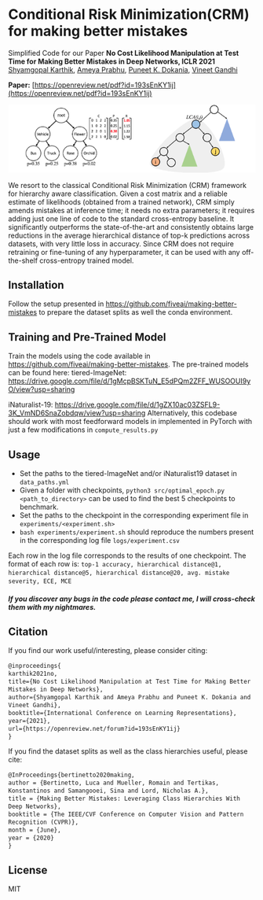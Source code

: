 # Conditional Risk Minimization(CRM) for making better mistakes
Simplified Code for our Paper **No Cost Likelihood Manipulation at Test Time for Making Better Mistakes in Deep Networks, ICLR 2021**
[Shyamgopal Karthik](https://github.com/sgk98), [Ameya Prabhu](https://drimpossible.github.io), [Puneet K. Dokania](https://puneetkdokania.github.io), [Vineet Gandhi](https://faculty.iiit.ac.in/~vgandhi/)

**Paper:** [https://openreview.net/pdf?id=193sEnKY1ij](https://openreview.net/pdf?id=193sEnKY1ij)

<a href="url"><img src="https://github.com/sgk98/CRM-Better-Mistakes/blob/main/CRM_figure.png" ></a>

We resort to the classical Conditional Risk Minimization (CRM) framework for hierarchy aware classification. Given a cost matrix and a reliable estimate of likelihoods (obtained from a trained network), CRM simply amends mistakes at inference time; it needs no extra parameters; it requires adding just one line of code to the standard cross-entropy baseline. It significantly outperforms the state-of-the-art and consistently obtains large reductions in the average hierarchical distance of top-k predictions across datasets, with very little loss in accuracy. Since CRM does not require retraining or fine-tuning of any hyperparameter, it can be used with any off-the-shelf cross-entropy trained model. 


## Installation 
Follow the setup presented in https://github.com/fiveai/making-better-mistakes to prepare the dataset splits as well the conda environment.

## Training and Pre-Trained Model
Train the models using the code available in https://github.com/fiveai/making-better-mistakes. 
The pre-trained models can be found here: 
tiered-ImageNet: https://drive.google.com/file/d/1gMcpBSKTuN_E5dPQm2ZFF_WUSOOUI9yO/view?usp=sharing

iNaturalist-19: https://drive.google.com/file/d/1gZX10ac03ZSFL9-3K_VmND6SnaZobdqw/view?usp=sharing
Alternatively, this codebase should work with most feedforward models in implemented in PyTorch with just a few modifications in `compute_results.py`

## Usage
 - Set the paths to the tiered-ImageNet and/or iNaturalist19 dataset in `data_paths.yml`
 - Given a folder with checkpoints, `python3 src/optimal_epoch.py <path_to_directory>` can be used to find the best 5 checkpoints to benchmark.
 - Set the paths to the checkpoint in the corresponding experiment file in `experiments/<experiment.sh>`
 - `bash experiments/experiment.sh` should reproduce the numbers present in the corresponding log file `logs/experiment.csv`

 Each row in the log file corresponds to the results of one checkpoint.
 The format of each row is: `top-1 accuracy, hierarchical distance@1, hierarchical distance@5, hierarchical distance@20, avg. mistake severity, ECE, MCE `


##### If you discover any bugs in the code please contact me, I will cross-check them with my nightmares.
 
## Citation

If you find our work useful/interesting, please consider citing:
```
@inproceedings{
karthik2021no,
title={No Cost Likelihood Manipulation at Test Time for Making Better Mistakes in Deep Networks},
author={Shyamgopal Karthik and Ameya Prabhu and Puneet K. Dokania and Vineet Gandhi},
booktitle={International Conference on Learning Representations},
year={2021},
url={https://openreview.net/forum?id=193sEnKY1ij}
}
```
If you find the dataset splits as well as the class hierarchies useful, please cite:
```
@InProceedings{bertinetto2020making,
author = {Bertinetto, Luca and Mueller, Romain and Tertikas, Konstantinos and Samangooei, Sina and Lord, Nicholas A.},
title = {Making Better Mistakes: Leveraging Class Hierarchies With Deep Networks},
booktitle = {The IEEE/CVF Conference on Computer Vision and Pattern Recognition (CVPR)},
month = {June},
year = {2020}
} 

```

## License
MIT

